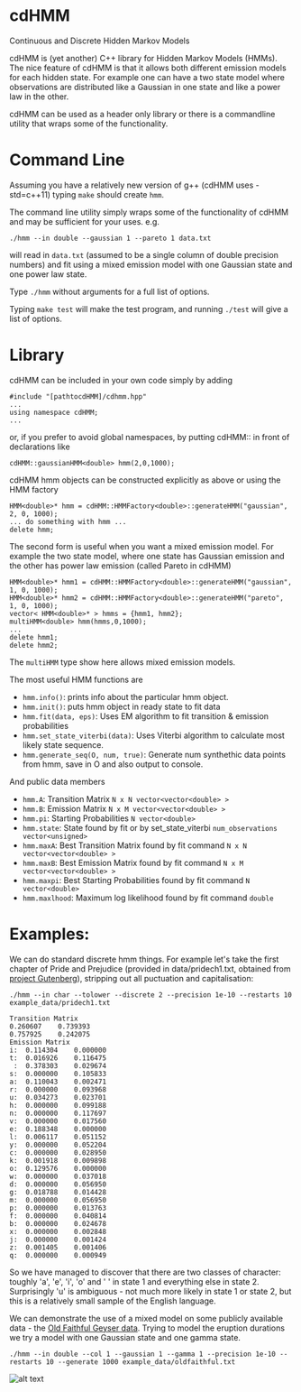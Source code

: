 # cdHMM
Continuous and Discrete Hidden Markov Models

cdHMM is (yet another) C++ library for Hidden Markov Models (HMMs). The nice feature of cdHMM is that it allows both different emission models for each hidden state. For example one can have a two state model where observations are distributed like a Gaussian in one state and like a power law in the other.

cdHMM can be used as a header only library or there is a commandline utility that wraps some of the functionality.

# Command Line

Assuming you have a relatively new version of g++ (cdHMM uses -std=c++11) typing `make` should create `hmm`.

The command line utility simply wraps some of the functionality of cdHMM and may be sufficient for your uses. e.g.
```
./hmm --in double --gaussian 1 --pareto 1 data.txt
```
will read in `data.txt` (assumed to be a single column of double precision numbers) and fit using a mixed emission model with one Gaussian state and one power law state.

Type `./hmm` without arguments for a full list of options.

Typing `make test` will make the test program, and running `./test` will give a list of options.

# Library

cdHMM can be included in your own code simply by adding
```
#include "[pathtocdHMM]/cdhmm.hpp"
...
using namespace cdHMM;
...
```
or, if you prefer to avoid global namespaces, by putting cdHMM:: in front of declarations like
```
cdHMM::gaussianHMM<double> hmm(2,0,1000);
```
cdHMM hmm objects can be constructed explicitly as above or using the HMM factory
```
HMM<double>* hmm = cdHMM::HMMFactory<double>::generateHMM("gaussian", 2, 0, 1000);
... do something with hmm ...
delete hmm;
```
The second form is useful when you want a mixed emission model. For example the two state model, where one state has Gaussian emission and the other has power law emission (called Pareto in cdHMM)
```
HMM<double>* hmm1 = cdHMM::HMMFactory<double>::generateHMM("gaussian", 1, 0, 1000);
HMM<double>* hmm2 = cdHMM::HMMFactory<double>::generateHMM("pareto", 1, 0, 1000);
vector< HMM<double>* > hmms = {hmm1, hmm2};
multiHMM<double> hmm(hmms,0,1000);
...
delete hmm1;
delete hmm2;
```
The `multiHMM` type show here allows mixed emission models.

The most useful HMM functions are

* `hmm.info()`: prints info about the particular hmm object.
* `hmm.init()`: puts hmm object in ready state to fit data
* `hmm.fit(data, eps)`: Uses EM algorithm to fit transition & emission probabilities
* `hmm.set_state_viterbi(data)`: Uses Viterbi algorithm to calculate most likely state sequence.
* `hmm.generate_seq(O, num, true)`: Generate num synthethic data points from hmm, save in O and also output to console.

And public data members 

* `hmm.A`: Transition Matrix `N x N vector<vector<double> >`
* `hmm.B`: Emission Matrix `N x M vector<vector<double> >`
* `hmm.pi`: Starting Probabilities `N vector<double>`
* `hmm.state`: State found by fit or by set_state_viterbi `num_observations vector<unsigned>`
* `hmm.maxA`: Best Transition Matrix found by fit command `N x N vector<vector<double> >`
* `hmm.maxB`: Best Emission Matrix found by fit command `N x M vector<vector<double> >`
* `hmm.maxpi`: Best Starting Probabilities found by fit command `N vector<double>`
* `hmm.maxlhood`: Maximum log likelihood found by fit command `double`

# Examples:
We can do standard discrete hmm things. For example let's take the first chapter of Pride and Prejudice (provided in
data/pridech1.txt, obtained from [project Gutenberg](https://www.gutenberg.org/ebooks/1342)), stripping out all puctuation and capitalisation:
```
./hmm --in char --tolower --discrete 2 --precision 1e-10 --restarts 10 example_data/pridech1.txt
```
```
Transition Matrix
0.260607	0.739393	
0.757925	0.242075	
Emission Matrix
i:	0.114304	0.000000
t:	0.016926	0.116475
 :	0.378303	0.029674
s:	0.000000	0.105833
a:	0.110043	0.002471
r:	0.000000	0.093968
u:	0.034273	0.023701
h:	0.000000	0.099188
n:	0.000000	0.117697
v:	0.000000	0.017560
e:	0.188348	0.000000
l:	0.006117	0.051152
y:	0.000000	0.052204
c:	0.000000	0.028950
k:	0.001918	0.009898
o:	0.129576	0.000000
w:	0.000000	0.037018
d:	0.000000	0.056950
g:	0.018788	0.014428
m:	0.000000	0.056950
p:	0.000000	0.013763
f:	0.000000	0.040814
b:	0.000000	0.024678
x:	0.000000	0.002848
j:	0.000000	0.001424
z:	0.001405	0.001406
q:	0.000000	0.000949
```
So we have managed to discover that there are two classes of character: toughly 'a', 'e', 'i', 'o' and ' ' in state 1 and everything else in state 2. Surprisingly 'u' is ambiguous - not much more likely in state 1 or state 2, but this is a relatively small sample of the English language.

We can demonstrate the use of a mixed model on some publicly available data - the [Old Faithful Geyser data](http://www.stat.cmu.edu/~larry/all-of-statistics/=data/faithful.dat). Trying to model the eruption durations we try a model with one Gaussian state and one gamma state.
```
./hmm --in double --col 1 --gaussian 1 --gamma 1 --precision 1e-10 --restarts 10 --generate 1000 example_data/oldfaithful.txt
```
![alt text](https://github.com/rudyarthur/cdHMM/blob/master/example_data/oldfaithful.png)


